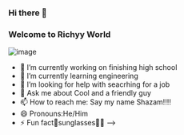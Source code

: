 ### Hi there 👋
### Welcome to Richyy World
![image](https://user-images.githubusercontent.com/129083432/227984712-716b4bdc-65ba-433b-a5f2-fc9fff60a698.png)

- 🔭 I’m currently working on finishing high school
- 🌱 I’m currently learning engineering
- 🤔 I’m looking for help with seacrhing for a job
- 💬 Ask me about Cool and a friendly guy
- 📫 How to reach me: Say my name Shazam!!!!
- 😄 Pronouns:He/Him
- ⚡ Fun fact:see_no_evil:sunglasses:partying_face:💯
-->

<!--
**Richyyy13/Richyyy13** is a ✨ _special_ ✨ repository because its `README.md` (this file) appears on your GitHub profile.

Here are some ideas to get you started:

